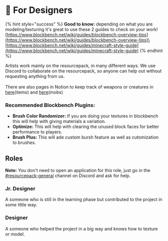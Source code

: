 # 🎨 For Designers

{% hint style="success" %}
**Good to know:** depending on what you are modeling/texturing it's great to use these 2 guides to check on your work!\
[https://www.blockbench.net/wiki/guides/blockbench-overview-tips](https://www.blockbench.net/wiki/guides/blockbench-overview-tips)\
[https://www.blockbench.net/wiki/guides/minecraft-style-guide](https://www.blockbench.net/wiki/guides/minecraft-style-guide)
{% endhint %}

Artists work mainly on the resourcepack, in many different ways. We use Discord to collaborate on the resourcepack, so anyone can help out without requesting anything from us.\
\
There are also pages in Notion to keep track of weapons or creatures in [here](https://www.notion.so/gensokyorealoaded/afc6a9450ab048debb45474e0819e138?v=19d48d004b8e49f19553356274f49e91)(items) and [here](https://www.notion.so/gensokyorealoaded/0f4aa9d48f3e45e5b61e2b49f9f504e2?v=64296c0854104e15b819c6a51687a8ba)(mobs)

### Recommended Blockbench Plugins:

* **Brush Color Randomizer:** If you are doing your textures in blockbench this will help with giving materials a variation.
* **Optimize:** This will help with clearing the unused block faces for better performance to players.
* **Brush Plus:** This will ade custom bursh feature as well as cutomization to brushes.

## Roles

**Note:** You don't need to open an application for this role, just go in the [#resourcepack-general](https://discord.com/channels/1013224109473284126/1013240388452089947) channel on Discord and ask for help.

### Jr. Designer

A someone who is still in the learning phase but contributed to the project in some little way.

### Designer

A someone who helped the project in a big way and knows how to texture or model.

